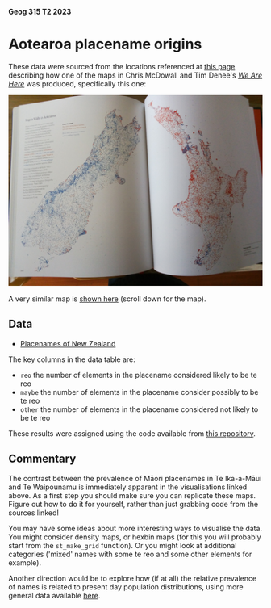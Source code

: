 **Geog 315 T2 2023**

# Aotearoa placename origins
These data were sourced from the locations referenced at [this page](https://github.com/fogonwater/we-are-here/tree/master/8_heart_memory#801-ingoa-w%C4%81hi-o-aotearoa--place-names-of-new-zealand) describing how one of the maps in Chris McDowall and Tim Denee's [_We Are Here_](https://www.masseypress.ac.nz/books/we-are-here/) was produced, specifically this one:

![](we-are-here-spread.jpg)

A very similar map is [shown here](https://github.com/TeHikuMedia/nga-kupu) (scroll down for the map).

## Data
+ [Placenames of New Zealand](placenames.gpkg?raw=true)

The key columns in the data table are:

+ `reo` the number of elements in the placename considered likely to be te reo
+ `maybe` the number of elements in the placename consider possibly to be te reo
+ `other` the number of elements in the placename considered not likely to be te reo

These results were assigned using the code available from [this repository](https://github.com/TeHikuMedia/nga-kupu).

## Commentary
The contrast between the prevalence of Māori placenames in Te Ika-a-Māui and Te Waipounamu is immediately apparent in the visualisations linked above. As a first step you should make sure you can replicate these maps. Figure out how to do it for yourself, rather than just grabbing code from the sources linked!

You may have some ideas about more interesting ways to visualise the data. You might consider density maps, or hexbin maps (for this you will probably start from the `st_make_grid` function). Or you might look at additional categories ('mixed' names with some te reo and some other elements for example).

Another direction would be to explore how (if at all) the relative prevalence of names is related to present day population distributions, using more general data available [here](../aotearoa-new-zealand-census-data.md).
